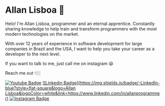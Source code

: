 # Allan Lisboa 👋

Helo! I'm Allan Lisboa, programmer and an eternal apprentice. Constantly sharing knowledge to help train and transform programmers with the most modern technologies on the market.

With over 12 years of experience in software development for large companies in Brazil and the USA, I want to help you take your career as a developer to the next level.

If you want to talk to me, just call me on instagram 😃

Reach me out 👇🏼

[![Youtube Badge](https://img.shields.io/badge/-Youtube-FF0000?style=flat-square&labelColor=FF0000&logo=youtube&logoColor=white&link=https://www.youtube.com)](https://www.youtube.com/channel) [![Linkedin Badge](https://img.shields.io/badge/-LinkedIn-blue?style=flat-square&logo=Allan Lisboa&logoColor=white&link=https://www.linkedin.com/in/allanprogrammer)](https://www.linkedin.com/in/allanprogrammer) [![Instagram Badge](https://img.shields.io/badge/-Instagram-violet?style=flat-square&logo=@allanprogrammer&logoColor=white&link=https://www.instagram.com/allanprogrammer)](https://www.instagram.com/allanprogrammer)
